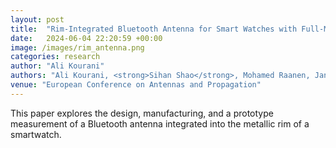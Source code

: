 ```yaml
---
layout: post
title:  "Rim-Integrated Bluetooth Antenna for Smart Watches with Full-Metallic Structure"
date:   2024-06-04 22:20:59 +00:00
image: /images/rim_antenna.png
categories: research
author: "Ali Kourani"
authors: "Ali Kourani, <strong>Sihan Shao</strong>, Mohamed Raanen, Jan Bergman, Rasmus Luomaniemi, Jari Holopainen"
venue: "European Conference on Antennas and Propagation"
---
```

This paper explores the design, manufacturing, and a prototype measurement of a Bluetooth antenna integrated into the metallic rim of a smartwatch.

